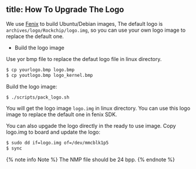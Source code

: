 title: How To Upgrade The Logo
---


We use [Fenix](/android/vim1/FenixScript.html) to build Ubuntu/Debian images, The default logo is  `archives/logo/Rockchip/logo.img`, so you can use your own logo image to replace the default one.

* Build the logo image

Use yor bmp file to replace the defaut logo file in linux directory.

```sh
$ cp yourlogo.bmp logo.bmp
$ cp youtlogo.bmp logo_kernel.bmp
```

Build the logo image:

```sh
$ ./scripts/pack_logo.sh
```

You will get the logo image `logo.img` in linux directory. You can use this logo image to replace the default one in fenix SDK.

You can also upgade the logo directly in the ready to use image. Copy logo.img to board and update the logo:

```sh
$ sudo dd if=logo.img of=/dev/mmcblk1p5
$ sync
```

{% note info Note %}
The NMP file should be 24 bpp.
{% endnote %}

